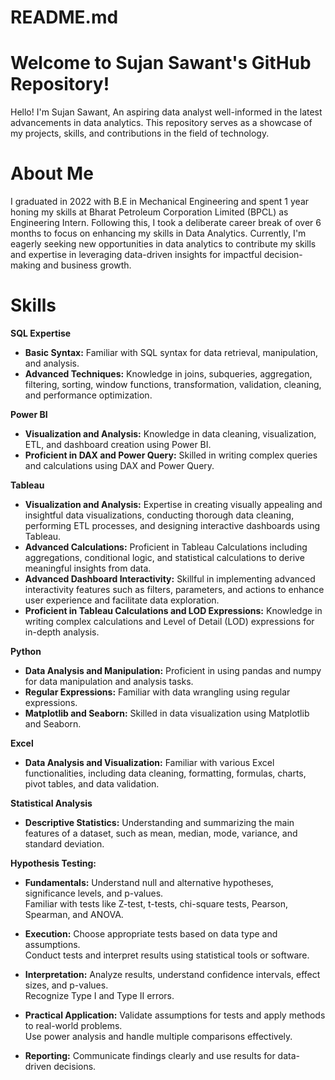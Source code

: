 # README.md

# Welcome to Sujan Sawant's GitHub Repository!
Hello! I'm Sujan Sawant, An aspiring data analyst well-informed in the latest advancements in data analytics. This repository serves as a showcase of my projects, skills, and contributions in the field of technology.

# About Me
I graduated in 2022 with B.E in Mechanical Engineering and spent 1 year honing my skills at Bharat Petroleum Corporation Limited (BPCL) as Engineering Intern. Following this, I took a deliberate career break of over 6 months to focus on enhancing my skills in Data Analytics. Currently, I'm eagerly seeking new opportunities in data analytics to contribute my skills and expertise in leveraging data-driven insights for impactful decision-making and business growth.

# Skills

**SQL Expertise**

- **Basic Syntax:** Familiar with SQL syntax for data retrieval, manipulation, and analysis.
- **Advanced Techniques:** Knowledge in joins, subqueries, aggregation, filtering, sorting, window functions, transformation, validation, cleaning, and performance optimization.


**Power BI**

- **Visualization and Analysis:** Knowledge in data cleaning, visualization, ETL, and dashboard creation using Power BI.
- **Proficient in DAX and Power Query:** Skilled in writing complex queries and calculations using DAX and Power Query.

**Tableau**

- **Visualization and Analysis:** Expertise in creating visually appealing and insightful data visualizations, conducting thorough data cleaning, performing ETL processes, and designing interactive dashboards using Tableau.
- **Advanced Calculations:** Proficient in Tableau Calculations including aggregations, conditional logic, and statistical calculations to derive meaningful insights from data.
- **Advanced Dashboard Interactivity:** Skillful in implementing advanced interactivity features such as filters, parameters, and actions to enhance user experience and facilitate data exploration.
- **Proficient in Tableau Calculations and LOD Expressions:** Knowledge in writing complex calculations and Level of Detail (LOD) expressions for in-depth analysis.

**Python**

- **Data Analysis and Manipulation:** Proficient in using pandas and numpy for data manipulation and analysis tasks.
- **Regular Expressions:** Familiar with data wrangling using regular expressions.
- **Matplotlib and Seaborn:** Skilled in data visualization using Matplotlib and Seaborn.

**Excel**

- **Data Analysis and Visualization:** Familiar with various Excel functionalities, including data cleaning, formatting, formulas, charts, pivot tables, and data validation.

**Statistical Analysis**

- **Descriptive Statistics:** Understanding and summarizing the main features of a dataset, such as mean, median, mode, variance, and standard deviation.


**Hypothesis Testing:**

- **Fundamentals:** Understand null and alternative hypotheses, significance levels, and p-values.  
  Familiar with tests like Z-test, t-tests, chi-square tests, Pearson, Spearman, and ANOVA.
  
- **Execution:** Choose appropriate tests based on data type and assumptions.  
  Conduct tests and interpret results using statistical tools or software.
  
- **Interpretation:** Analyze results, understand confidence intervals, effect sizes, and p-values.  
  Recognize Type I and Type II errors.

- **Practical Application:** Validate assumptions for tests and apply methods to real-world problems.  
  Use power analysis and handle multiple comparisons effectively.

- **Reporting:** Communicate findings clearly and use results for data-driven decisions.



